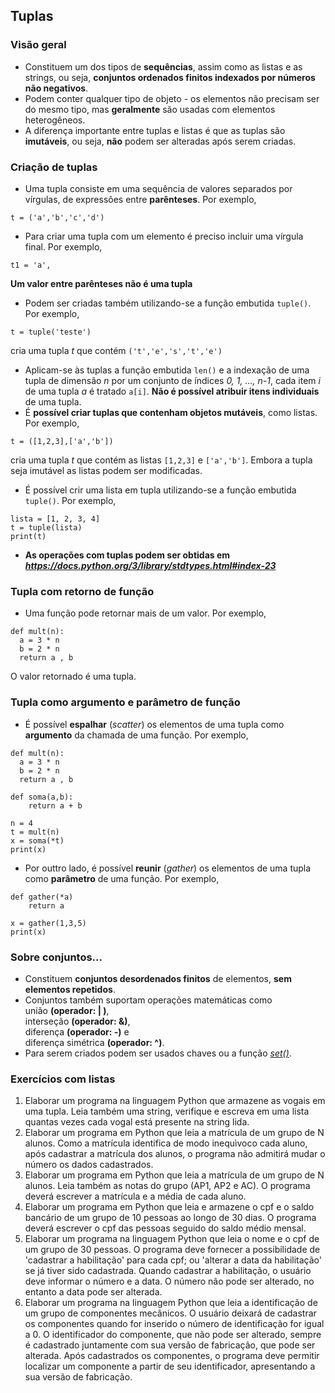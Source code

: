 ## Tuplas 

### Visão geral
- Constituem um dos tipos de **sequências**, assim como as listas e as strings, ou seja, **conjuntos ordenados finitos indexados por números não negativos**. 
- Podem conter qualquer tipo de objeto - os elementos não precisam ser do mesmo tipo, mas **geralmente** são usadas com elementos heterogêneos.
- A diferença importante entre tuplas e listas é que as tuplas são **imutáveis**, ou seja, **não** podem ser alteradas após serem criadas.

### Criação de tuplas 
- Uma tupla consiste em uma sequência de valores separados por vírgulas, de expressões entre **parênteses**. Por exemplo,

```
t = ('a','b','c','d')
```
- Para criar uma tupla com um elemento é preciso incluir uma vírgula final. Por exemplo,  

```
t1 = 'a',
```
**Um valor entre parênteses não é uma tupla**
- Podem ser criadas também utilizando-se a função embutida `tuple()`. Por exemplo,
```
t = tuple('teste')
```
cria uma tupla *t* que contém `('t','e','s','t','e')`
- Aplicam-se às tuplas a função embutida `len()` e a indexação de uma tupla de dimensão *n* por um conjunto de índices *0, 1, …, n-1*, cada item *i* de uma tupla *a* é tratado `a[i]`. **Não é possível atribuir itens individuais** de uma tupla.
- É **possível criar tuplas que contenham objetos mutáveis**, como listas. Por exemplo,
```
t = ([1,2,3],['a','b'])
```
cria uma tupla *t* que contém as listas `[1,2,3]` e `['a','b']`. Embora a tupla seja imutável as listas podem ser modificadas.  
- É possível crir uma lista em tupla utilizando-se a função embutida `tuple()`. Por exemplo,  
```
lista = [1, 2, 3, 4]
t = tuple(lista)
print(t)
```
- **As operações com tuplas podem ser obtidas em *<https://docs.python.org/3/library/stdtypes.html#index-23>***

### Tupla com retorno de função
- Uma função pode retornar mais de um valor. Por exemplo,  

```
def mult(n):
  a = 3 * n
  b = 2 * n
  return a , b
```
O valor retornado é uma tupla.

### Tupla como argumento e parâmetro de função
- É possível **espalhar** (*scatter*) os elementos de uma tupla como **argumento** da chamada de uma função. Por exemplo,  
```
def mult(n):
  a = 3 * n
  b = 2 * n
  return a , b

def soma(a,b):
    return a + b

n = 4
t = mult(n)
x = soma(*t)
print(x)
```
- Por outtro lado, é possível **reunir** (*gather*) os elementos de uma tupla como **parâmetro** de uma função. Por exemplo,  
```
def gather(*a)
    return a

x = gather(1,3,5)
print(x)
```


### Sobre conjuntos...
- Constituem **conjuntos desordenados finitos** de elementos, **sem elementos repetidos**.
- Conjuntos também suportam operações matemáticas como  
união **(operador:  |  )**,  
interseção **(operador: &)**,  
diferença **(operador: -)** e  
diferença simétrica **(operador: ^)**.  
- Para serem criados podem ser usados chaves ou a função [*set()*](https://docs.python.org/pt-br/3/library/stdtypes.html#set).

### Exercícios com listas  
1. Elaborar um programa na linguagem Python que armazene as vogais em uma tupla. Leia também uma string, verifique e escreva em uma lista quantas vezes cada vogal está presente na string lida.
2. Elaborar um programa em Python que leia a matrícula de um grupo de N alunos. Como a matrícula identifica de modo inequìvoco cada aluno, após cadastrar a matrícula dos alunos, o programa não admitirá mudar o número os dados cadastrados.
3. Elaborar um programa em Python que leia a matrícula de um grupo de N alunos. Leia também as notas do grupo (AP1, AP2 e AC). O programa deverá escrever a matrícula e a média de cada aluno. 
4. Elaborar um programa em Python que leia e armazene o cpf e o saldo bancário de um grupo de 10 pessoas ao longo de 30 dias. O programa deverá escrever o cpf das pessoas seguido do saldo médio mensal.
5. Elaborar um programa na linguagem Python que leia o nome e o cpf de um grupo de 30 pessoas. O programa deve fornecer a possibilidade de 'cadastrar a habilitação' para cada cpf; ou 'alterar a data da habilitação' se já tiver sido cadastrada. Quando cadastrar a habilitação, o usuário deve informar o número e a data. O número não pode ser alterado, no entanto a data pode ser alterada. 
6. Elaborar um programa na linguagem Python que leia a identificação de um grupo de componentes mecânicos. O usuário deixará de cadastrar os componentes quando for inserido o número de identificação for igual a 0. O identificador do componente, que não pode ser alterado, sempre é cadastrado juntamente com sua versão de fabricação, que pode ser alterada. Após cadastrados os componentes, o programa deve permitir localizar um componente a partir de seu identificador, apresentando a sua versão de fabricação. 
